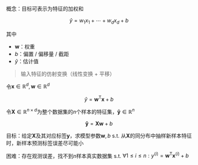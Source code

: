 概念：目标可表示为特征的加权和

$$
\hat y=w_1x_1+\cdots+w_dx_d+b
$$

其中

+ $\mathbf w$：权重
+ $b$：偏置 / 偏移量 / 截距
+ $\hat y$：估计值
> 输入特征的仿射变换（线性变换 + 平移）

令$\mathbf x\in\mathbb{R}^d,\mathbf w\in\mathbb{R}^d$

$$
\hat y=\mathbf w^\mathsf{T}\mathbf x+b
$$

令$\mathbf X\in\mathbb{R}^{n\times d}$为整个数据集的$n$个样本的特征集，$\mathbf{\hat y}\in\mathbb{R}^n$

$$
\mathbf{\hat y}=\mathbf{Xw}+b
$$

目标：给定$\mathbf{X}$及其对应标签$\mathbf{y}$，求模型参数$\mathbf w,b$ s.t. 从$\mathbf X$的同分布中抽样新样本特征时，新样本预测标签误差尽可能小

困难：存在观测误差，找不到$n$样本真实数据集 s.t. $\forall 1\leqslant i\leqslant n:y^{(i)}=\mathbf{w}^\mathsf{T}\mathbf{x}^{(i)}+b$

